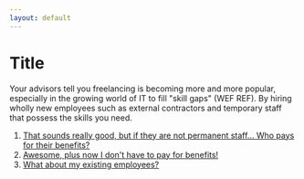 ```yaml
---
layout: default
---
```


# Title

Your advisors tell you freelancing is becoming more and more popular, especially in the growing world of IT to fill "skill gaps" (WEF REF). By hiring wholly new employees such as external contractors and temporary staff that possess the skills you need.

1. [That sounds really good, but if they are not permanent staff... Who pays for their benefits?](./scenario-26)
2. [Awesome, plus now I don't have to pay for benefits!](./scenario-27)
3. [What about my existing employees?](./scenario-8)
